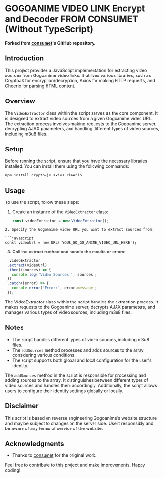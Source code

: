 # GOGOANIME VIDEO LINK Encrypt and Decoder FROM CONSUMET (Without TypeScript)

**Forked from [consumet](https://github.com/consumet)'s GitHub repository.**

## Introduction

This project provides a JavaScript implementation for extracting video sources from Gogoanime video links. It utilizes various libraries, such as CryptoJS for encryption/decryption, Axios for making HTTP requests, and Cheerio for parsing HTML content.

## Overview

The `VideoExtractor` class within the script serves as the core component. It is designed to extract video sources from a given Gogoanime video URL. The extraction process involves making requests to the Gogoanime server, decrypting AJAX parameters, and handling different types of video sources, including m3u8 files.

## Setup

Before running the script, ensure that you have the necessary libraries installed. You can install them using the following commands:

```bash
npm install crypto-js axios cheerio
```
## Usage

To use the script, follow these steps:

1. Create an instance of the `VideoExtractor` class:

   ```javascript
   const videoExtractor = new VideoExtractor();
```
2. Specify the Gogoanime video URL you want to extract sources from:

```javascript
const videoUrl = new URL('YOUR_GO_GO_ANIME_VIDEO_URL_HERE');
```
3. Call the extract method and handle the results or errors:
 ```javascript
   videoExtractor
  .extract(videoUrl)
  .then((sources) => {
    console.log('Video Sources:', sources);
  })
  .catch((error) => {
    console.error('Error:', error.message);
  });
  ```
The VideoExtractor class within the script handles the extraction process. It makes requests to the Gogoanime server, decrypts AJAX parameters, and manages various types of video sources, including m3u8 files.

## Notes

- The script handles different types of video sources, including m3u8 files.
- The `addSources` method processes and adds sources to the array, considering various conditions.
- The script supports both global and local configuration for the user's identity.

The `addSources` method in the script is responsible for processing and adding sources to the array. It distinguishes between different types of video sources and handles them accordingly. Additionally, the script allows users to configure their identity settings globally or locally.

## Disclaimer

This script is based on reverse engineering Gogoanime's website structure and may be subject to changes on the server side. Use it responsibly and be aware of any terms of service of the website.

## Acknowledgments

- Thanks to [consumet](https://github.com/consumet) for the original work.

Feel free to contribute to this project and make improvements. Happy coding!

